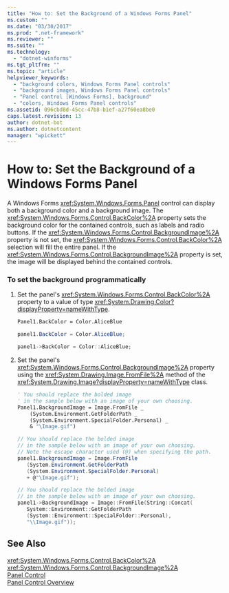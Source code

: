 ```yaml
---
title: "How to: Set the Background of a Windows Forms Panel"
ms.custom: ""
ms.date: "03/30/2017"
ms.prod: ".net-framework"
ms.reviewer: ""
ms.suite: ""
ms.technology: 
  - "dotnet-winforms"
ms.tgt_pltfrm: ""
ms.topic: "article"
helpviewer_keywords: 
  - "background colors, Windows Forms Panel controls"
  - "background images, Windows Forms Panel controls"
  - "Panel control [Windows Forms], background"
  - "colors, Windows Forms Panel controls"
ms.assetid: 096cbd8d-45cc-47b8-b1ef-a27f60ea8be0
caps.latest.revision: 13
author: dotnet-bot
ms.author: dotnetcontent
manager: "wpickett"
---
```

# How to: Set the Background of a Windows Forms Panel
A Windows Forms <xref:System.Windows.Forms.Panel> control can display both a background color and a background image. The <xref:System.Windows.Forms.Control.BackColor%2A> property sets the background color for the contained controls, such as labels and radio buttons. If the <xref:System.Windows.Forms.Control.BackgroundImage%2A> property is not set, the <xref:System.Windows.Forms.Control.BackColor%2A> selection will fill the entire panel. If the <xref:System.Windows.Forms.Control.BackgroundImage%2A> property is set, the image will be displayed behind the contained controls.  
  
### To set the background programmatically  
  
1.  Set the panel's <xref:System.Windows.Forms.Control.BackColor%2A> property to a value of type <xref:System.Drawing.Color?displayProperty=nameWithType>.  
  
    ```vb  
    Panel1.BackColor = Color.AliceBlue  
    ```  
  
    ```csharp  
    panel1.BackColor = Color.AliceBlue;  
    ```  
  
    ```cpp  
    panel1->BackColor = Color::AliceBlue;  
    ```  
  
2.  Set the panel's <xref:System.Windows.Forms.Control.BackgroundImage%2A> property using the <xref:System.Drawing.Image.FromFile%2A> method of the <xref:System.Drawing.Image?displayProperty=nameWithType> class.  
  
    ```vb  
    ' You should replace the bolded image   
    ' in the sample below with an image of your own choosing.  
    Panel1.BackgroundImage = Image.FromFile _  
        (System.Environment.GetFolderPath _  
        (System.Environment.SpecialFolder.Personal) _  
        & "\Image.gif")  
    ```  
  
    ```csharp  
    // You should replace the bolded image   
    // in the sample below with an image of your own choosing.  
    // Note the escape character used (@) when specifying the path.  
    panel1.BackgroundImage = Image.FromFile  
       (System.Environment.GetFolderPath  
       (System.Environment.SpecialFolder.Personal)  
       + @"\Image.gif");  
    ```  
  
    ```cpp  
    // You should replace the bolded image   
    // in the sample below with an image of your own choosing.  
    panel1->BackgroundImage = Image::FromFile(String::Concat(  
       System::Environment::GetFolderPath  
       (System::Environment::SpecialFolder::Personal),  
       "\\Image.gif"));  
    ```  
  
## See Also  
 <xref:System.Windows.Forms.Control.BackColor%2A>   
 <xref:System.Windows.Forms.Control.BackgroundImage%2A>   
 [Panel Control](../../../../docs/framework/winforms/controls/panel-control-windows-forms.md)   
 [Panel Control Overview](../../../../docs/framework/winforms/controls/panel-control-overview-windows-forms.md)
